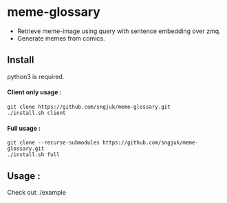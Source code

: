 # meme-glossary
* Retrieve meme-image using query with sentence embedding over zmq.<br>
* Generate memes from comics.
<h2> Install </h2> python3 is required.

<h4>Client only usage : </h4>

```
git clone https://github.com/sngjuk/meme-glossary.git
./install.sh client
```

<h4>Full usage : </h4>

```
git clone --recurse-submodules https://github.com/sngjuk/meme-glossary.git
./install.sh full
``` 
<h2> Usage : </h2>

Check out ./example
